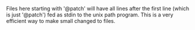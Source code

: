 Files here starting with '@patch' will have all lines after the first line (which is just '@patch') fed as stdin to the unix path program. This is a very efficient way to make small changed to files.
